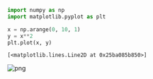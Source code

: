 ```python
import numpy as np
import matplotlib.pyplot as plt
```


```python
x = np.arange(0, 10, 1)
y = x**2
plt.plot(x, y)
```




    [<matplotlib.lines.Line2D at 0x25ba085b850>]




    
![png](Sample_files/Sample_1_1.png)
    



```python

```
